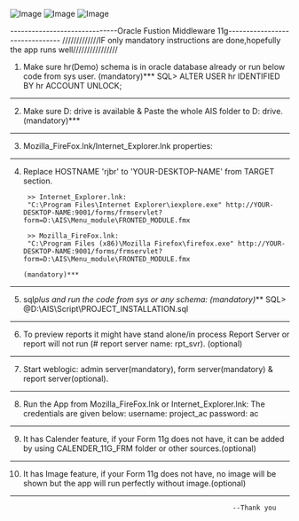 ![Image](https://github.com/user-attachments/assets/9492b063-56aa-4bb0-b7b6-cc3b229bbeab)
![Image](https://github.com/user-attachments/assets/7c91b459-4d49-4331-8d72-ce69d0643351)
![Image](https://github.com/user-attachments/assets/d46448a4-a7ba-43c0-bf7d-ffd012d7a84d)

------------------------------Oracle Fustion Middleware 11g-------------------------------
/////////////IF only mandatory instructions are done,hopefully the app runs well////////////////
1. Make sure hr(Demo) schema is in oracle database already or run below code from sys user. (mandatory)***
		SQL> ALTER USER hr IDENTIFIED BY hr ACCOUNT UNLOCK;
--------------------------------------------------------
2. Make sure D: drive is available & Paste the whole AIS folder to D: drive. (mandatory)***
--------------------------------------------------------
3. Mozilla_FireFox.lnk/Internet_Explorer.lnk properties:
--------------------------------------------------------
4. Replace HOSTNAME 'rjbr' to 'YOUR-DESKTOP-NAME' from TARGET section. 

		>> Internet_Explorer.lnk:
		"C:\Program Files\Internet Explorer\iexplore.exe" http://YOUR-DESKTOP-NAME:9001/forms/frmservlet?form=D:\AIS\Menu_module\FRONTED_MODULE.fmx
		
		>> Mozilla_FireFox.lnk:
		"C:\Program Files (x86)\Mozilla Firefox\firefox.exe" http://YOUR-DESKTOP-NAME:9001/forms/frmservlet?form=D:\AIS\Menu_module\FRONTED_MODULE.fmx
																		(mandatory)***
--------------------------------------------------------
5. sql*plus and run the code from sys or any schema: (mandatory)***	
		SQL> @D:\AIS\Script\PROJECT_INSTALLATION.sql
--------------------------------------------------------
6. To preview reports it might have stand alone/in process Report Server or report will not run (# report server name: rpt_svr). (optional)
--------------------------------------------------------
7. Start weblogic: admin server(mandatory), form server(mandatory) & report server(optional).
--------------------------------------------------------
8. Run the App from Mozilla_FireFox.lnk or Internet_Explorer.lnk:
						The credentials are given below:
							username: project_ac
							password: ac
--------------------------------------------------------
9. It has Calender feature, if your Form 11g does not have, it can be added by using CALENDER_11G_FRM folder or other sources.(optional)
--------------------------------------------------------
10. It has Image feature, if your Form 11g does not have, no image will be shown but the app will run perfectly without image.(optional)
--------------------------------------------------------
															--Thank you
